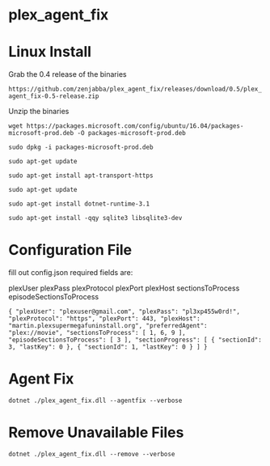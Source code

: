 # plex_agent_fix

# Linux Install

Grab the 0.4 release of the binaries
 
`https://github.com/zenjabba/plex_agent_fix/releases/download/0.5/plex_agent_fix-0.5-release.zip`

Unzip the binaries

`wget https://packages.microsoft.com/config/ubuntu/16.04/packages-microsoft-prod.deb -O packages-microsoft-prod.deb`

`sudo dpkg -i packages-microsoft-prod.deb`

`sudo apt-get update`

`sudo apt-get install apt-transport-https`

`sudo apt-get update`

`sudo apt-get install dotnet-runtime-3.1`

`sudo apt-get install -qqy sqlite3 libsqlite3-dev`

# Configuration File

fill out config.json
required fields are:

plexUser
plexPass
plexProtocol
plexPort
plexHost
sectionsToProcess
episodeSectionsToProcess


`{
  "plexUser": "plexuser@gmail.com",
  "plexPass": "pl3xp455w0rd!",
  "plexProtocol": "https",
  "plexPort": 443,
  "plexHost": "martin.plexsupermegafuninstall.org",
  "preferredAgent": "plex://movie",
  "sectionsToProcess": [
    1,
    6,
    9
  ],
  "episodeSectionsToProcess": [
    3
  ],
  "sectionProgress": [
    {
      "sectionId": 3,
      "lastKey": 0
    },
    {
      "sectionId": 1,
      "lastKey": 0
    }
  ]
}
`
# Agent Fix
`dotnet ./plex_agent_fix.dll --agentfix --verbose`

# Remove Unavailable Files
`dotnet ./plex_agent_fix.dll --remove --verbose`
